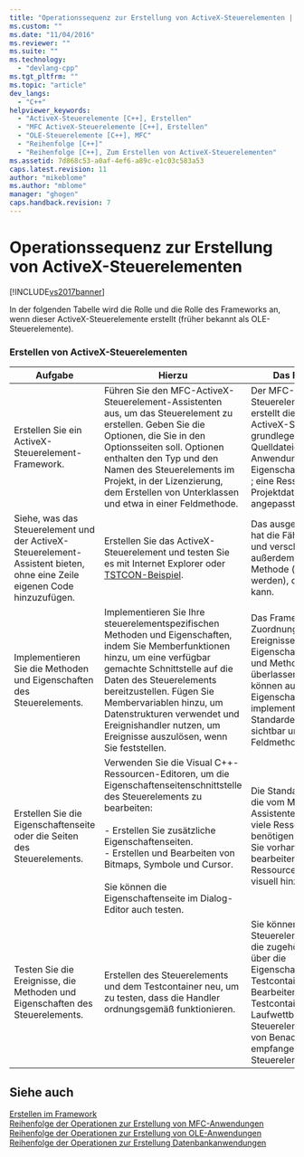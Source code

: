 ```yaml
---
title: "Operationssequenz zur Erstellung von ActiveX-Steuerelementen | Microsoft Docs"
ms.custom: ""
ms.date: "11/04/2016"
ms.reviewer: ""
ms.suite: ""
ms.technology: 
  - "devlang-cpp"
ms.tgt_pltfrm: ""
ms.topic: "article"
dev_langs: 
  - "C++"
helpviewer_keywords: 
  - "ActiveX-Steuerelemente [C++], Erstellen"
  - "MFC ActiveX-Steuerelemente [C++], Erstellen"
  - "OLE-Steuerelemente [C++], MFC"
  - "Reihenfolge [C++]"
  - "Reihenfolge [C++], Zum Erstellen von ActiveX-Steuerelementen"
ms.assetid: 7d868c53-a0af-4ef6-a89c-e1c03c583a53
caps.latest.revision: 11
author: "mikeblome"
ms.author: "mblome"
manager: "ghogen"
caps.handback.revision: 7
---
```

# Operationssequenz zur Erstellung von ActiveX-Steuerelementen
[!INCLUDE[vs2017banner](../assembler/inline/includes/vs2017banner.md)]

In der folgenden Tabelle wird die Rolle und die Rolle des Frameworks an, wenn dieser ActiveX\-Steuerelemente erstellt \(früher bekannt als OLE\-Steuerelemente\).  
  
### Erstellen von ActiveX\-Steuerelementen  
  
|Aufgabe|Hierzu|Das Framework führt|  
|-------------|------------|-------------------------|  
|Erstellen Sie ein ActiveX\-Steuerelement\-Framework.|Führen Sie den MFC\-ActiveX\-Steuerelement\-Assistenten aus, um das Steuerelement zu erstellen.  Geben Sie die Optionen, die Sie in den Optionsseiten soll.  Optionen enthalten den Typ und den Namen des Steuerelements im Projekt, in der Lizenzierung, dem Erstellen von Unterklassen und etwa in einer Feldmethode.|Der MFC\-ActiveX\-Steuerelement\-Assistent erstellt die Dateien für ein ActiveX\-Steuerelement mit grundlegenden Funktionalität, z Quelldateien für die Anwendung, Steuerelement und Eigenschaftenseite oder Seiten; ; eine Ressourcendatei eine Projektdatei; und andere, so angepasst zu der Spezifikation.|  
|Siehe, was das Steuerelement und der ActiveX\-Steuerelement\-Assistent bieten, ohne eine Zeile eigenen Code hinzuzufügen.|Erstellen Sie das ActiveX\-Steuerelement und testen Sie es mit Internet Explorer oder [TSTCON\-Beispiel](../top/visual-cpp-samples.md).|Das ausgeführte Steuerelement hat die Fähigkeit zu ändernde und verschieben.  Es enthält außerdem eine **Infofeld**\-Methode \(wenn ausgewählt werden\), die aufgerufen werden kann.|  
|Implementieren Sie die Methoden und Eigenschaften des Steuerelements.|Implementieren Sie Ihre steuerelementspezifischen Methoden und Eigenschaften, indem Sie Memberfunktionen hinzu, um eine verfügbar gemachte Schnittstelle auf die Daten des Steuerelements bereitzustellen.  Fügen Sie Membervariablen hinzu, um Datenstrukturen verwendet und Ereignishandler nutzen, um Ereignisse auszulösen, wenn Sie feststellen.|Das Framework hat bereits eine Zuordnung definiert, um die Ereignisse des Steuerelements, Eigenschaften zu unterstützen und Methoden und Ihnen überlassen, konzentrieren können auf, wie die Eigenschaften und Methoden implementiert werden.  Die Standardeigenschaftsseite ist sichtbar und ein Standard zu Feldmethode angegeben wird.|  
|Erstellen Sie die Eigenschaftenseite oder die Seiten des Steuerelements.|Verwenden Sie die Visual C\+\+\-Ressourcen\-Editoren, um die Eigenschaftenseitenschnittstelle des Steuerelements zu bearbeiten:<br /><br /> -   Erstellen Sie zusätzliche Eigenschaftenseiten.<br />-   Erstellen und Bearbeiten von Bitmaps, Symbole und Cursor.<br /><br /> Sie können die Eigenschaftenseite im Dialog\-Editor auch testen.|Die Standardressourcendatei, die vom MFC\-Anwendungs\-Assistenten erstellt wird, enthält viele Ressourcen, die Sie benötigen.  Visual C\+\+ können Sie vorhandene Ressourcen bearbeiten und neue Ressourcen problemlos und visuell hinzufügen.|  
|Testen Sie die Ereignisse, die Methoden und Eigenschaften des Steuerelements.|Erstellen des Steuerelements und dem Testcontainer neu, um zu testen, dass die Handler ordnungsgemäß funktionieren.|Sie können die Methoden des Steuerelements aufrufen und die zugehörigen Eigenschaften über die Eigenschaftenseitenschnittstelle Testcontainer oder durch Bearbeiten.  Außerdem dem Testcontainer an Laufwettbewerben vom Steuerelement ausgelöst und von Benachrichtigungen empfangen vom Container des Steuerelements.|  
  
## Siehe auch  
 [Erstellen im Framework](../mfc/building-on-the-framework.md)   
 [Reihenfolge der Operationen zur Erstellung von MFC\-Anwendungen](../mfc/sequence-of-operations-for-building-mfc-applications.md)   
 [Reihenfolge der Operationen zur Erstellung von OLE\-Anwendungen](../mfc/sequence-of-operations-for-creating-ole-applications.md)   
 [Reihenfolge der Operationen zur Erstellung Datenbankanwendungen](../mfc/sequence-of-operations-for-creating-database-applications.md)